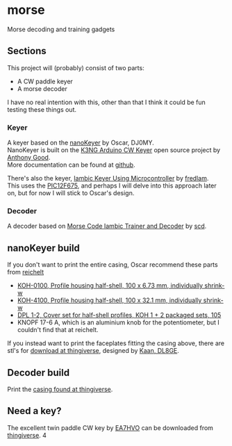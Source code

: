# morse

Morse decoding and training gadgets

## Sections

This project will (probably) consist of two parts:  

* A CW paddle keyer  
* A morse decoder  

I have no real intention with this, other than that I think it could be fun testing these things out.  

### Keyer

A keyer based on the [nanoKeyer](https://nanokeyer.wordpress.com/) by Oscar, DJ0MY.  
NanoKeyer is built on the [K3NG Arduino CW Keyer](https://github.com/k3ng/k3ng_cw_keyer) open source project by [Anthony Good](https://github.com/k3ng).  
More documentation can be found at [github](https://github.com/ra0sms/nanokeyer).  

There's also the keyer, [Iambic Keyer Using Microcontroller](https://www.instructables.com/Iambic-Keyer-Using-Microcontroller/) by [fredlam](https://www.instructables.com/member/fredlam/).  
This uses the [PIC12F675](https://www.microchip.com/en-us/product/pic12f675), and perhaps I will delve into this approach later on, but for now I will stick to Oscar's design.  

### Decoder

A decoder based on [Morse Code Iambic Trainer and Decoder](https://www.instructables.com/Morse-Code-Iambic-Trainer-and-Decoder/) by [scd](https://www.instructables.com/member/scd/).  

## nanoKeyer build

If you don't want to print the entire casing, Oscar recommend these parts from [reichelt](https://www.reichelt.com)

* [KOH-0100, Profile housing half-shell, 100 x 6.73 mm, individually shrink-w](https://www.reichelt.com/se/en/shop/product/profile_housing_half-shell_100_x_6_73_mm_individually_shrink-w-58238?country=se&CCTYPE=private&LANGUAGE=en)  
* [KOH-4100, Profile housing half-shell, 100 x 32.1 mm, individually shrink-w](https://www.reichelt.com/se/en/shop/product/profile_housing_half-shell_100_x_32_1_mm_individually_shrink-w-58241)  
* [DPL 1-2, Cover set for half-shell profiles, KOH 1 + 2 packaged sets, 105](https://www.reichelt.com/se/en/shop/product/cover_set_for_half-shell_profiles_koh_1_2_packaged_sets_105-58257)  
* KNOPF 17-6 A, which is an aluminium knob for the potentiometer, but I couldn't find that at reichelt.  

If you instead want to print the faceplates fitting the casing above, there are stl's for [download at thingiverse](https://www.thingiverse.com/thing:4552149), designed by [Kaan, DL8GE](https://www.thingiverse.com/DL8GE).  

## Decoder build

Print the [casing found at thingiverse](https://www.thingiverse.com/thing:4875668).  

## Need a key?

The excellent twin paddle CW key by [EA7HVO](https://www.thingiverse.com/EA7HVO) can be downloaded from [thingiverse](https://www.thingiverse.com/thing:4586197).  4
